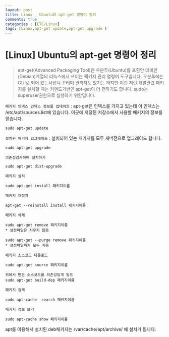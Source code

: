 ```yaml
---
layout: post
title: Linux - Ubuntu의 apt-get 명령어 정리
comments: true
categories : [ETC/Linux]
tags: [Linux,apt-get update,apt-get upgrade ]
---
```


# [Linux] Ubuntu의 apt-get 명령어 정리


> apt-get(Advanced Packaging Tool)은 우분투(Ubuntu)를 포함안 데비안(Debian)계열의 리눅스에서 쓰이는 팩키지 관리 명령어 도구입니다. 우분투에는 GUI로 되어 있는시냅틱 꾸러미 관리자도 있기는 하지만 이런 저런 개발관련 패키지를 설치할 때는 커맨드기반인 apt-get이 더 편하기도 합니다. sudo는 superuser권한으로 실행하기 위함입니다.

`패키지 인덱스 인덱스 정보를 업데이트` : apt-get은 인덱스를 가지고 있는데 이 인덱스는 /etc/apt/sources.list에 있습니다. 이곳에 저장된 저장소에서 사용할 패키지의 정보를 얻습니다.
```
sudo apt-get update
```

`설치된 패키지 업그래이드` : 설치되어 있는 패키지를 모두 새버전으로 업그래이드 합니다.
```
sudo apt-get upgrade
```

`의존성검사하며 설치하기`

```
sudo apt-get dist-upgrade
```

`패키지 설치`
```
sudo apt-get install 패키지이름
```

`패키지 재설치`
```
apt-get --reinstall install 패키지이름
```

`패키지 삭제`  
```
sudo apt-get remove 패키지이름
* 설정파일은 지우지 않음

sudo apt-get --purge remove 패키지이름
* 설정파일까지 모두 지움
```


`패키지 소스코드 다운로드`
```
sudo apt-get source 패키지이름

위에서 받은 소스코드를 의존성있게 빌드
sudo apt-get build-dep 패키지이름
```

`패키지 검색`
```
sudo apt-cache  search 패키지이름
```

`패키지 정보 보기`
```
sudo apt-cache show 패키지이름
```

apt를 이용해서 설치된 deb패키지는 /var/cache/apt/archive/ 에 설치가 됩니다.
